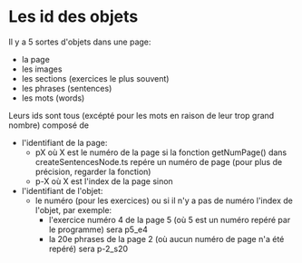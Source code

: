 # Les id des objets

Il y a 5 sortes d'objets dans une page:

-   la page
-   les images
-   les sections (exercices le plus souvent)
-   les phrases (sentences)
-   les mots (words)

Leurs ids sont tous (excépté pour les mots en raison de leur trop grand nombre) composé de

-   l'identifiant de la page:
    -   pX où X est le numéro de la page si la fonction getNumPage() dans createSentencesNode.ts repére un numéro de
        page (pour plus de précision, regarder la fonction)
    -   p-X où X est l'index de la page sinon
-   l'identifiant de l'objet:
    -   le numéro (pour les exercices) ou si il n'y a pas de numéro l'index de l'objet, par exemple:
        -   l'exercice numéro 4 de la page 5 (où 5 est un numéro repéré par le programme) sera p5_e4
        -   la 20e phrases de la page 2 (où aucun numéro de page n'a été repéré) sera p-2_s20
